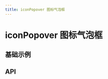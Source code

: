 ```yaml
---
title: iconPopover 图标气泡框
---
```


# iconPopover 图标气泡框

## 基础示例

<demo path="./basic.vue" />

## API

<API src="./iconPopover.json" lang="zh"></API>